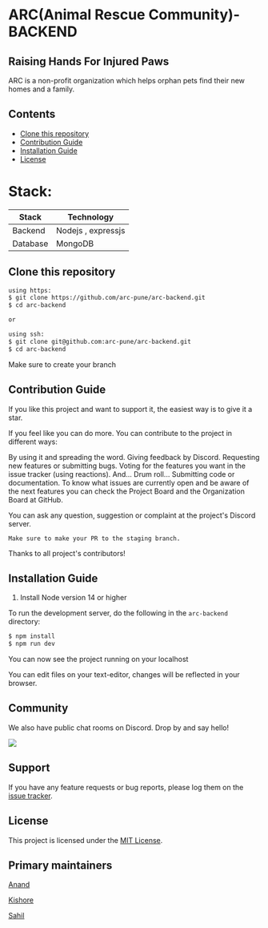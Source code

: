 # ARC(Animal Rescue Community)- BACKEND

## Raising Hands For Injured Paws

ARC is a non-profit organization which helps orphan pets find their new homes and a family.

## Contents

- [Clone this repository](#clone-this-repository)
- [Contribution Guide](#contribution-guide)
- [Installation Guide](#installation-guide)
- [License](#license)


# Stack:
| Stack    | Technology |
| ---      | ---       | 
| Backend     | Nodejs , expressjs |
| Database     |  MongoDB |

## Clone this repository

```bash
using https:
$ git clone https://github.com/arc-pune/arc-backend.git 
$ cd arc-backend 

or

using ssh:
$ git clone git@github.com:arc-pune/arc-backend.git 
$ cd arc-backend 
```

Make sure to create your branch

## Contribution Guide

If you like this project and want to support it, the easiest way is to give it a star.

If you feel like you can do more. You can contribute to the project in different ways:

By using it and spreading the word.
Giving feedback by Discord.
Requesting new features or submitting bugs.
Voting for the features you want in the issue tracker (using reactions).
And... Drum roll... Submitting code or documentation.
To know what issues are currently open and be aware of the next features you can check the Project Board and the Organization Board at GitHub.

You can ask any question, suggestion or complaint at the project's Discord server. 

```Make sure to make your PR to the staging branch.```

Thanks to all project's contributors!

## Installation Guide

1. Install Node version 14 or higher

To run the development server, do the following in the `arc-backend` directory:

```bash
$ npm install
$ npm run dev
```

You can now see the project running on your localhost

You can edit files on your text-editor, changes will be reflected in your browser.

## Community

We also have public chat rooms on Discord. Drop by and say hello!

[![](https://img.shields.io/badge/chat-on_Discord-blue.svg?style=for-the-badge&logo=Discord)](https://discord.gg/CyDnCUEW)

## Support

If you have any feature requests or bug reports, please log them on the [issue tracker](https://github.com/arc-pune/arc-backend/issues/new).

## License

This project is licensed under the [MIT License](LICENSE).

## Primary maintainers

[Anand](https://github.com/AnandDhakane01)

[Kishore](https://github.com/majjikishore007)

[Sahil](https://github.com/agarwalsahil0210)
